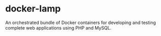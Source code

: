 # docker-lamp
An orchestrated bundle of Docker containers for developing and testing complete web applications using PHP and MySQL. 
